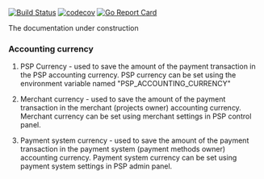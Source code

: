 [![Build Status](https://travis-ci.org/paysuper/paysuper-management-api.svg?branch=master)](https://travis-ci.org/paysuper/paysuper-management-api.api)
[![codecov](https://codecov.io/gh/paysuper/paysuper-management-api/branch/master/graph/badge.svg)](https://codecov.io/gh/paysuper/paysuper-management-api)
[![Go Report Card](https://goreportcard.com/badge/github.com/paysuper/paysuper-management-api)](https://goreportcard.com/report/github.com/paysuper/paysuper-management-api)

The documentation under construction

### Accounting currency

1. PSP Currency - used to save the amount of the payment transaction in the PSP accounting currency. PSP currency can 
be set using the environment variable named "PSP_ACCOUNTING_CURRENCY"

2. Merchant currency -  used to save the amount of the payment transaction in the merchant (projects owner) accounting 
currency. Merchant currency can be set using merchant settings in PSP control panel.

3. Payment system currency - used to save the amount of the payment transaction in the payment system (payment methods 
owner) accounting currency. Payment system currency can be set using payment system settings in PSP admin panel.
